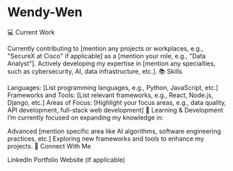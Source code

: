 # Wendy-Wen
💻 Current Work

Currently contributing to [mention any projects or workplaces, e.g., "SecureX at Cisco" if applicable] as a [mention your role, e.g., "Data Analyst"].
Actively developing my expertise in [mention any specialties, such as cybersecurity, AI, data infrastructure, etc.].
📚 Skills

Languages: [List programming languages, e.g., Python, JavaScript, etc.]
Frameworks and Tools: [List relevant frameworks, e.g., React, Node.js, Django, etc.]
Areas of Focus: [Highlight your focus areas, e.g., data quality, API development, full-stack web development]
🌱 Learning & Development
I’m currently focused on expanding my knowledge in:

Advanced [mention specific area like AI algorithms, software engineering practices, etc.]
Exploring new frameworks and tools to enhance my projects.
👥 Connect With Me

LinkedIn
Portfolio Website (if applicable)

